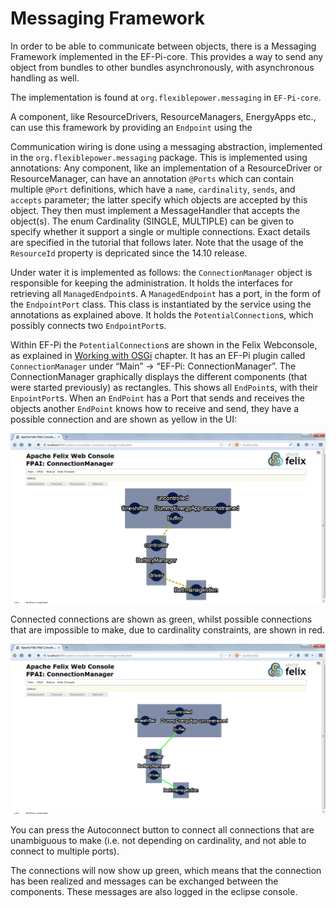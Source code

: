 # Messaging Framework

In order to be able to communicate between objects, there is a Messaging Framework implemented in the EF-Pi-core. This provides a way to send any object from bundles to other bundles asynchronously, with asynchronous handling as well.

The implementation is found at `org.flexiblepower.messaging` in `EF-Pi-core`.

A component, like ResourceDrivers, ResourceManagers, EnergyApps etc., can use this framework by providing an `Endpoint` using the

Communication wiring is done using a messaging abstraction, implemented in the `org.flexiblepower.messaging` package. This is implemented using annotations:
Any component, like an implementation of a ResourceDriver or ResourceManager, can have an annotation `@Ports` which can contain multiple `@Port` definitions, which have a `name`, `cardinality`, `sends`, and `accepts` parameter; the latter specify which objects are accepted by this object.
They then must implement a MessageHandler that accepts the object(s). The enum Cardinality (SINGLE, MULTIPLE) can be given to specify whether it support a single or multiple connections. Exact details are specified in the tutorial that follows later. Note that the usage of the `ResourceId` property is depricated since the 14.10 release.

Under water it is implemented as follows: the `ConnectionManager` object is responsible for keeping the administration. It holds the interfaces for retrieving all `ManagedEndpoint`s. A `ManagedEndpoint` has a port, in the form of the `EndpointPort` class. This class is instantiated by the service using the annotations as explained above. It holds the `PotentialConnection`s, which possibly connects two `EndpointPort`s.

Within EF-Pi the `PotentialConnection`s are shown in the Felix Webconsole, as explained in [Working with OSGi](OSGi/Introduction.md) chapter. It has an EF-Pi plugin called `ConnectionManager` under “Main” → “EF-Pi: ConnectionManager”. The ConnectionManager graphically displays the different components (that were started previously) as rectangles. This shows all `EndPoint`s, with their `EnpointPort`s. When an `EndPoint` has a Port that sends and receives the objects another `EndPoint` knows how to receive and send, they have a possible connection and are shown as yellow in the UI:

![Possible connections](ConnectionManager-1.png)

Connected connections are shown as green, whilst possible connections that are impossible to make, due to cardinality constraints, are shown in red.

![Connected connections](ConnectionManager-2.png)

You can press the Autoconnect button to connect all connections that are unambiguous to make (i.e. not depending on cardinality, and not able to connect to multiple ports).

The connections will now show up green, which means that the connection has been realized and messages can be exchanged between the components. These messages are also logged in the eclipse console.